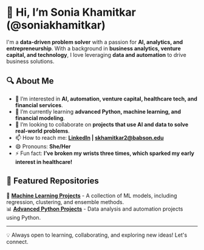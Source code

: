 # 👋 Hi, I’m Sonia Khamitkar (@soniakhamitkar)  

I'm a **data-driven problem solver** with a passion for **AI, analytics, and entrepreneurship**. With a background in **business analytics, venture capital, and technology**, I love leveraging **data and automation** to drive business solutions.  

## 🔍 About Me  
- 👀 I’m interested in **AI, automation, venture capital, healthcare tech, and financial services**.  
- 🌱 I’m currently learning **advanced Python, machine learning, and financial modeling**.  
- 💞️ I’m looking to collaborate on **projects that use AI and data to solve real-world problems**.  
- 📫 How to reach me: **[LinkedIn](https://linkedin.com/in/sonia-khamitkar) | skhamitkar2@babson.edu**  
- 😄 Pronouns: **She/Her**  
- ⚡ Fun fact: **I’ve broken my wrists three times, which sparked my early interest in healthcare!**  

## 📂 Featured Repositories  
🚀 **[Machine Learning Projects](https://github.com/soniakhamitkar/Machine-Learning)** - A collection of ML models, including regression, clustering, and ensemble methods.  
📊 **[Advanced Python Projects](https://github.com/soniakhamitkar/Advanced-Python)** - Data analysis and automation projects using Python.  

---

💡 Always open to learning, collaborating, and exploring new ideas! Let's connect.  
